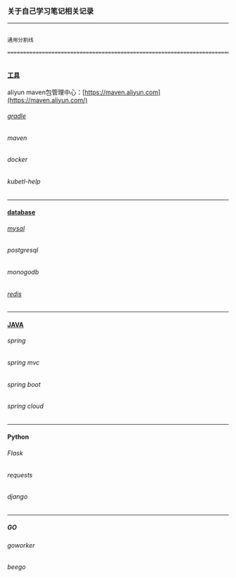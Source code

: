 ### 关于自己学习笔记相关记录

------

```

通用分割线

=============================================================================


```



#### [工具](./tool)

aliyun maven包管理中心：[https://maven.aliyun.com](https://maven.aliyun.com/)

###### [gradle](https://github.com/beipingdengni/doucument/blob/master/tool/gradle.md)

###### maven

###### docker

###### kubetl-help

------

#### [database](./database)

###### [mysql](https://github.com/beipingdengni/doucument/blob/master/database/mysql.md)

###### postgresql

###### monogodb

###### [redis](https://github.com/beipingdengni/doucument/blob/master/database/redis.md)

------

#### [JAVA](./java)

###### spring 

###### spring mvc

###### spring boot

###### spring cloud

------

#### Python

###### Flask

###### requests

###### django

------

##### GO 

###### goworker

###### beego

